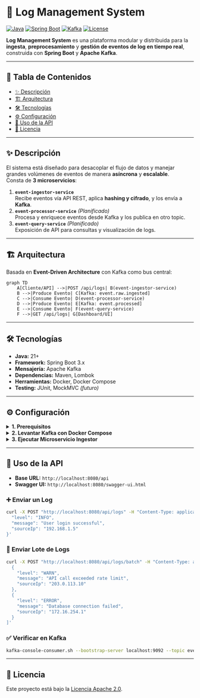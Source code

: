 
# 🚀 Log Management System

[![Java](https://img.shields.io/badge/Java-21+-red?style=flat&logo=openjdk)](https://openjdk.org/)
[![Spring Boot](https://img.shields.io/badge/Spring%20Boot-3.x-brightgreen?style=flat&logo=springboot)](https://spring.io/projects/spring-boot)
[![Kafka](https://img.shields.io/badge/Apache%20Kafka-Event%20Streaming-black?style=flat&logo=apachekafka)](https://kafka.apache.org/)
[![License](https://img.shields.io/badge/License-Apache_2.0-blue.svg)](LICENSE)

**Log Management System** es una plataforma modular y distribuida para la **ingesta**, **preprocesamiento** y **gestión de eventos de log en tiempo real**, construida con **Spring Boot** y **Apache Kafka**.

---

## 📑 Tabla de Contenidos
- [✨ Descripción](#-descripción)
- [🏗 Arquitectura](#-arquitectura)
- [🛠 Tecnologías](#-tecnologías)
- [⚙️ Configuración](#️-configuración)
- [🧪 Uso de la API](#-uso-de-la-api)
- [📜 Licencia](#-licencia)

---

## ✨ Descripción
El sistema está diseñado para desacoplar el flujo de datos y manejar grandes volúmenes de eventos de manera **asíncrona** y **escalable**.  
Consta de **3 microservicios**:

1. **`event-ingestor-service`**  
   Recibe eventos vía API REST, aplica **hashing y cifrado**, y los envía a **Kafka**.
2. **`event-processor-service`** *(Planificado)*  
   Procesa y enriquece eventos desde Kafka y los publica en otro topic.
3. **`event-query-service`** *(Planificado)*  
   Exposición de API para consultas y visualización de logs.

---

## 🏗 Arquitectura
Basada en **Event-Driven Architecture** con Kafka como bus central:

```mermaid
graph TD
    A[Cliente/API] -->|POST /api/logs| B(event-ingestor-service)
    B -->|Produce Evento| C[Kafka: event.raw.ingested]
    C -->|Consume Evento| D(event-processor-service)
    D -->|Produce Evento| E[Kafka: event.processed]
    E -->|Consume Evento| F(event-query-service)
    F -->|GET /api/logs| G[Dashboard/UI]
```

---

## 🛠 Tecnologías
- **Java:** 21+
- **Framework:** Spring Boot 3.x
- **Mensajería:** Apache Kafka
- **Dependencias:** Maven, Lombok
- **Herramientas:** Docker, Docker Compose
- **Testing:** JUnit, MockMVC *(futuro)*

---

## ⚙️ Configuración
<details>
<summary><b>1. Prerequisitos</b></summary>

- JDK **21+**
- Maven **3.x+**
- Docker & Docker Compose
- Git
- Postman/Insomnia
</details>

<details>
<summary><b>2. Levantar Kafka con Docker Compose</b></summary>

```bash
docker-compose up -d
docker ps
```
</details>

<details>
<summary><b>3. Ejecutar Microservicio Ingestor</b></summary>

```bash
git clone https://github.com/HarolRiosDev/log-management-system.git
cd log-management-system/event-ingestor-service

mvn clean package
java -jar target/event-ingestor-service-0.0.1-SNAPSHOT.jar
```

O:

```bash
mvn spring-boot:run
```
</details>

---

## 🧪 Uso de la API
- **Base URL:** `http://localhost:8080/api`
- **Swagger UI:** `http://localhost:8080/swagger-ui.html`

### ➕ Enviar un Log
```bash
curl -X POST "http://localhost:8080/api/logs" -H "Content-Type: application/json" -d '{
  "level": "INFO",
  "message": "User login successful",
  "sourceIp": "192.168.1.5"
}'
```

### 🔄 Enviar Lote de Logs
```bash
curl -X POST "http://localhost:8080/api/logs/batch" -H "Content-Type: application/json" -d '[
  {
    "level": "WARN",
    "message": "API call exceeded rate limit",
    "sourceIp": "203.0.113.10"
  },
  {
    "level": "ERROR",
    "message": "Database connection failed",
    "sourceIp": "172.16.254.1"
  }
]'
```

### ✅ Verificar en Kafka
```bash
kafka-console-consumer.sh --bootstrap-server localhost:9092 --topic event.raw.ingested --from-beginning
```

---

## 📜 Licencia
Este proyecto está bajo la [Licencia Apache 2.0](LICENSE).
